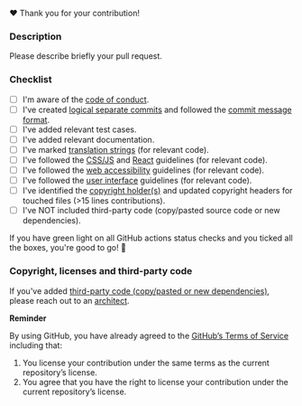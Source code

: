 :heart: Thank you for your contribution!

### Description

Please describe briefly your pull request.

### Checklist

- [ ] I'm aware of the [code of conduct](https://inveniordm.docs.cern.ch/contribute/code-of-conduct/).
- [ ] I've created [logical separate commits](https://inveniordm.docs.cern.ch/develop/best-practices/commits/#commits) and followed the [commit message format](https://inveniordm.docs.cern.ch/develop/best-practices/commits/#commit-message).
- [ ] I've added relevant test cases.
- [ ] I've added relevant documentation.
- [ ] I've marked [translation strings](https://inveniordm.docs.cern.ch/develop/best-practices/i18n/) (for relevant code).
- [ ] I've followed the [CSS/JS](https://inveniordm.docs.cern.ch/develop/best-practices/css-js/) and [React](https://inveniordm.docs.cern.ch/develop/best-practices/react/) guidelines (for relevant code).
- [ ] I've followed the [web accessibility](https://inveniordm.docs.cern.ch/develop/best-practices/accessibility/) guidelines (for relevant code).
- [ ] I've followed the [user interface](https://inveniordm.docs.cern.ch/develop/best-practices/ui/) guidelines (for relevant code).
- [ ] I've identified the [copyright holder(s)](https://inveniordm.docs.cern.ch/contribute/copyright-policy/) and updated copyright headers for touched files (>15 lines contributions).
- [ ] I've NOT included third-party code (copy/pasted source code or new dependencies).

If you have green light on all GitHub actions status checks and you ticked all the boxes, you're good to go! 🚀

### Copyright, licenses and third-party code

If you've added [third-party code (copy/pasted or new dependencies)](https://inveniordm.docs.cern.ch/develop/best-practices/commits/#third-party-codedependencies), please reach out to an [architect](https://github.com/orgs/inveniosoftware/teams/architects/members).

**Reminder**

By using GitHub, you have already agreed to the [GitHub’s Terms of Service](https://help.github.com/articles/github-terms-of-service/#6-contributions-under-repository-license) including that:

1. You license your contribution under the same terms as the current repository’s license.
2. You agree that you have the right to license your contribution under the current repository’s license.
